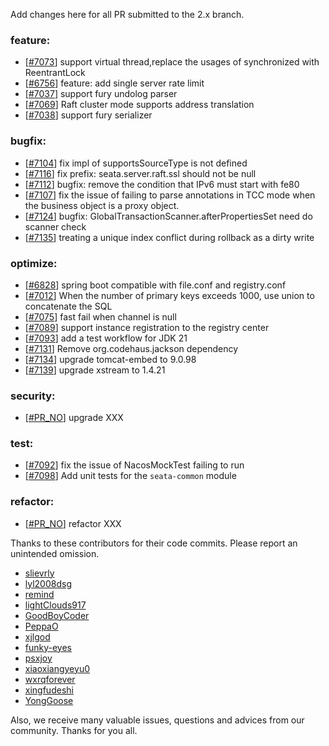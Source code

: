Add changes here for all PR submitted to the 2.x branch.

<!-- Please add the `changes` to the following location(feature/bugfix/optimize/test) based on the type of PR -->

### feature:

- [[#7073](https://github.com/apache/incubator-seata/pull/7073)] support virtual thread,replace the usages of synchronized with ReentrantLock
- [[#6756](https://github.com/apache/incubator-seata/pull/6756)] feature: add single server rate limit
- [[#7037](https://github.com/apache/incubator-seata/pull/7037)] support fury undolog parser
- [[#7069](https://github.com/apache/incubator-seata/pull/7069)] Raft cluster mode supports address translation
- [[#7038](https://github.com/apache/incubator-seata/pull/7038)] support fury serializer

### bugfix:

- [[#7104](https://github.com/apache/incubator-seata/pull/7104)] fix impl of supportsSourceType is not defined
- [[#7116](https://github.com/apache/incubator-seata/pull/7116)] fix prefix: seata.server.raft.ssl should not be null
- [[#7112](https://github.com/apache/incubator-seata/pull/7112)] bugfix: remove the condition that IPv6 must start with fe80
- [[#7107](https://github.com/apache/incubator-seata/pull/7107)] fix the issue of failing to parse annotations in TCC mode when the business object is a proxy object.
- [[#7124](https://github.com/apache/incubator-seata/pull/7124)] bugfix: GlobalTransactionScanner.afterPropertiesSet need do scanner check
- [[#7135](https://github.com/apache/incubator-seata/pull/7135)] treating a unique index conflict during rollback as a dirty write

### optimize:

- [[#6828](https://github.com/apache/incubator-seata/pull/6828)] spring boot compatible with file.conf and registry.conf
- [[#7012](https://github.com/apache/incubator-seata/pull/7012)] When the number of primary keys exceeds 1000, use union to concatenate the SQL
- [[#7075](https://github.com/apache/incubator-seata/pull/7075)] fast fail when channel is null
- [[#7089](https://github.com/apache/incubator-seata/pull/7089)] support instance registration to the registry center
- [[#7093](https://github.com/apache/incubator-seata/pull/7093)] add a test workflow for JDK 21
- [[#7131](https://github.com/apache/incubator-seata/pull/7131)] Remove org.codehaus.jackson dependency
- [[#7134](https://github.com/apache/incubator-seata/pull/7134)] upgrade tomcat-embed to 9.0.98
- [[#7139](https://github.com/apache/incubator-seata/pull/7139)] upgrade xstream to 1.4.21


### security:

- [[#PR_NO](https://github.com/apache/incubator-seata/pull/PR_NO)] upgrade XXX

### test:

- [[#7092](https://github.com/apache/incubator-seata/pull/7092)] fix the issue of NacosMockTest failing to run
- [[#7098](https://github.com/apache/incubator-seata/pull/7098)] Add unit tests for the `seata-common` module

### refactor:

- [[#PR_NO](https://github.com/apache/incubator-seata/pull/PR_NO)] refactor XXX

Thanks to these contributors for their code commits. Please report an unintended omission.

<!-- Please make sure your Github ID is in the list below -->

- [slievrly](https://github.com/slievrly)
- [lyl2008dsg](https://github.com/lyl2008dsg)
- [remind](https://github.com/remind)
- [lightClouds917](https://github.com/lightClouds917)
- [GoodBoyCoder](https://github.com/GoodBoyCoder)
- [PeppaO](https://github.com/PeppaO)
- [xjlgod](https://github.com/xjlgod)
- [funky-eyes](https://github.com/funky-eyes)
- [psxjoy](https://github.com/psxjoy)
- [xiaoxiangyeyu0](https://github.com/xiaoxiangyeyu0)
- [wxrqforever](https://github.com/wxrqforever)
- [xingfudeshi](https://github.com/xingfudeshi)
- [YongGoose](https://github.com/YongGoose)

Also, we receive many valuable issues, questions and advices from our community. Thanks for you all.
